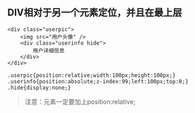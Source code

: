## DIV相对于另一个元素定位，并且在最上层

```
<div class="userpic">
    <img src="用户头像" />
    <div class="userinfo hide">
        用户详细信息
    </div>
</div>
```

```
.userpic{position:relative;width:100px;height:100px;}
.userinfo{position:absolute;z-index:99;left:100px;top:0;}
.hide{display:none;}
```

> 注意：元素一定要加上position:relative;
